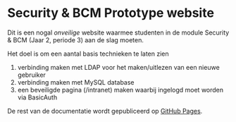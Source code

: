 # Security & BCM Prototype website

Dit is een nogal *onveilige* website waarmee studenten in de module Security & BCM (Jaar 2, periode 3) aan de slag moeten. 

Het doel is om een aantal basis technieken te laten zien
  1. verbinding maken met LDAP voor het maken/uitlezen van een nieuwe gebruiker
  1. verbinding maken met MySQL database
  1. een beveiligde pagina (/intranet) maken waarbij ingelogd moet worden via BasicAuth

De rest van de documentatie wordt gepubliceerd op [GitHub Pages](https://nhlstenden.github.io/SecBCMPrototype/).